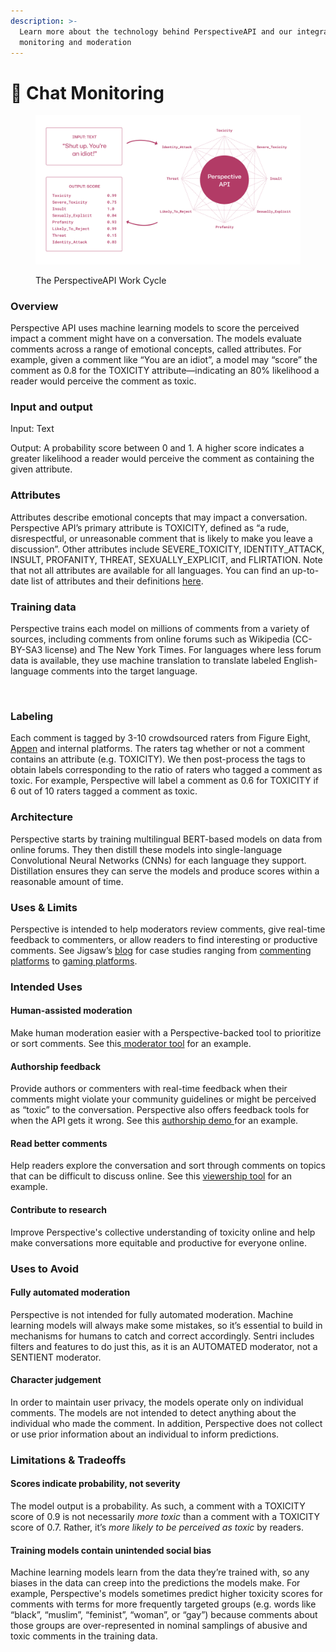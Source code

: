 ```yaml
---
description: >-
  Learn more about the technology behind PerspectiveAPI and our integrated chat
  monitoring and moderation
---
```


# 💬 Chat Monitoring

<figure><img src="../../../.gitbook/assets/image.png" alt=""><figcaption><p>The PerspectiveAPI Work Cycle</p></figcaption></figure>

### Overview

Perspective API uses machine learning models to score the perceived impact a comment might have on a conversation. The models evaluate comments across a range of emotional concepts, called attributes. For example, given a comment like “You are an idiot”, a model may “score” the comment as 0.8 for the TOXICITY attribute—indicating an 80% likelihood a reader would perceive the comment as toxic.

### Input and output

Input: Text

Output: A probability score between 0 and 1. A higher score indicates a greater likelihood a reader would perceive the comment as containing the given attribute.

### Attributes

Attributes describe emotional concepts that may impact a conversation. Perspective API’s primary attribute is TOXICITY, defined as “a rude, disrespectful, or unreasonable comment that is likely to make you leave a discussion”. Other attributes include SEVERE\_TOXICITY, IDENTITY\_ATTACK, INSULT, PROFANITY, THREAT, SEXUALLY\_EXPLICIT, and FLIRTATION. Note that not all attributes are available for all languages. You can find an up-to-date list of attributes and their definitions [here](https://support.perspectiveapi.com/s/about-the-api-attributes-and-languages).

### Training data

Perspective trains each model on millions of comments from a variety of sources, including comments from online forums such as Wikipedia (CC-BY-SA3 license) and The New York Times. For languages where less forum data is available, they use machine translation to translate labeled English-language comments into the target language.

﻿

### Labeling

Each comment is tagged by 3-10 crowdsourced raters from Figure Eight, [Appen](https://appen.com/) and internal platforms. The raters tag whether or not a comment contains an attribute (e.g. TOXICITY). We then post-process the tags to obtain labels corresponding to the ratio of raters who tagged a comment as toxic. For example, Perspective will label a comment as 0.6 for TOXICITY if 6 out of 10 raters tagged a comment as toxic.

### Architecture

Perspective starts by training multilingual BERT-based models on data from online forums. They then distill these models into single-language Convolutional Neural Networks (CNNs) for each language they support. Distillation ensures they can serve the models and produce scores within a reasonable amount of time.

### Uses & Limits

Perspective is intended to help moderators review comments, give real-time feedback to commenters, or allow readers to find interesting or productive comments. See Jigsaw’s [blog](https://medium.com/jigsaw) for case studies ranging from [commenting platforms](https://medium.com/jigsaw/helping-authors-understand-toxicity-one-comment-at-a-time-f8b43824cf41) to [gaming platforms](https://medium.com/jigsaw/one-of-europes-largest-gaming-platforms-is-tackling-toxicity-with-machine-learning-2c0affe4e059).

### Intended Uses

#### Human-assisted moderation

Make human moderation easier with a Perspective-backed tool to prioritize or sort comments. See this[ moderator tool](https://github.com/conversationai/conversationai-moderator) for an example.

#### Authorship feedback

Provide authors or commenters with real-time feedback when their comments might violate your community guidelines or might be perceived as “toxic” to the conversation. Perspective also offers feedback tools for when the API gets it wrong. See this [authorship demo ](https://github.com/conversationai/perspectiveapi-authorship-demo)for an example.&#x20;

#### Read better comments

Help readers explore the conversation and sort through comments on topics that can be difficult to discuss online. See this [viewership tool](https://github.com/conversationai/perspective-viewership-extension) for an example.

#### Contribute to research

Improve Perspective's collective understanding of toxicity online and help make conversations more equitable and productive for everyone online.

### Uses to Avoid

#### Fully automated moderation

Perspective is not intended for fully automated moderation. Machine learning models will always make some mistakes, so it’s essential to build in mechanisms for humans to catch and correct accordingly. Sentri includes filters and features to do just this, as it is an AUTOMATED moderator, not a SENTIENT moderator.

#### Character judgement

In order to maintain user privacy, the models operate only on individual comments. The models are not intended to detect anything about the individual who made the comment. In addition, Perspective does not collect or use prior information about an individual to inform predictions.

### Limitations & Tradeoffs

#### Scores indicate probability, not severity

The model output is a probability. As such, a comment with a TOXICITY score of 0.9 is not necessarily _more toxic_ than a comment with a TOXICITY score of 0.7. Rather, it’s _more likely to be perceived as toxic_ by readers.

#### Training models contain unintended social bias

Machine learning models learn from the data they’re trained with, so any biases in the data can creep into the predictions the models make. For example, Perspective's models sometimes predict higher toxicity scores for comments with terms for more frequently targeted groups (e.g. words like “black”, “muslim”, “feminist”, “woman”, or “gay”) because comments about those groups are over-represented in nominal samplings of abusive and toxic comments in the training data.&#x20;

